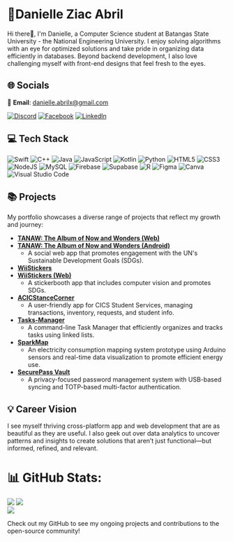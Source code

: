 # 🦦Danielle Ziac Abril
Hi there👋, I'm Danielle, a Computer Science student at Batangas State University - the National Engineering University.
I enjoy solving algorithms with an eye for optimized solutions and take pride in organizing data efficiently in databases.
Beyond backend development, I also love challenging myself with front-end designs that feel fresh to the eyes.

## 🌐 Socials
📩 **Email**: danielle.abrilx@gmail.com

[![Discord](https://img.shields.io/badge/Discord-%237289DA.svg?logo=discord&logoColor=white)](http://discord.com/users/957084800408244224) 
[![Facebook](https://img.shields.io/badge/Facebook-%231877F2.svg?logo=Facebook&logoColor=white)](https://www.facebook.com/shaqables) 
[![LinkedIn](https://img.shields.io/badge/LinkedIn-%230077B5.svg?logo=linkedin&logoColor=white)](https://www.linkedin.com/)

## 💻 Tech Stack
![Swift](https://img.shields.io/badge/swift-%23F05138.svg?style=for-the-badge&logo=swift&logoColor=white) ![C++](https://img.shields.io/badge/c++-%2300599C.svg?style=for-the-badge&logo=c%2B%2B&logoColor=white) ![Java](https://img.shields.io/badge/java-%23ED8B00.svg?style=for-the-badge&logo=openjdk&logoColor=white) ![JavaScript](https://img.shields.io/badge/javascript-%23323330.svg?style=for-the-badge&logo=javascript&logoColor=%23F7DF1E) ![Kotlin](https://img.shields.io/badge/kotlin-%230095D5.svg?style=for-the-badge&logo=kotlin&logoColor=white) ![Python](https://img.shields.io/badge/python-3670A0?style=for-the-badge&logo=python&logoColor=ffdd54) ![HTML5](https://img.shields.io/badge/html5-%23E34F26.svg?style=for-the-badge&logo=html5&logoColor=white) ![CSS3](https://img.shields.io/badge/css3-%231572B6.svg?style=for-the-badge&logo=css3&logoColor=white) ![NodeJS](https://img.shields.io/badge/node.js-6DA55F?style=for-the-badge&logo=node.js&logoColor=white) ![MySQL](https://img.shields.io/badge/mysql-%234479A1.svg?style=for-the-badge&logo=mysql&logoColor=white) ![Firebase](https://img.shields.io/badge/firebase-%23039BE5.svg?style=for-the-badge&logo=firebase&logoColor=white) ![Supabase](https://img.shields.io/badge/supabase-%2344C7F4.svg?style=for-the-badge&logo=supabase&logoColor=white) ![R](https://img.shields.io/badge/r-%23276DC3.svg?style=for-the-badge&logo=r&logoColor=white) ![Figma](https://img.shields.io/badge/figma-%2300A8FF.svg?style=for-the-badge&logo=figma&logoColor=white) ![Canva](https://img.shields.io/badge/Canva-%2300C4CC.svg?style=for-the-badge&logo=Canva&logoColor=white) ![Visual Studio Code](https://img.shields.io/badge/VS%20Code-%23007ACC.svg?style=for-the-badge&logo=visual-studio-code&logoColor=white)  

## 📚 Projects
My portfolio showcases a diverse range of projects that reflect my growth and journey:
- [**TANAW: The Album of Now and Wonders (Web)**](https://github.com/DanielleZiac/TANAW)
- [**TANAW: The Album of Now and Wonders (Android)**](https://github.com/DanielleZiac/TANAW-Android)
    - A social web app that promotes engagement with the UN's Sustainable Development Goals (SDGs).
- [**WiiStickers**](https://github.com/DanielleZiac/WiiStickers)
- [**WiiStickers (Web)**](https://github.com/DanielleZiac/WiiStickers-web)
    - A stickerbooth app that includes computer vision and promotes SDGs.
- [**ACICStanceCorner**](https://github.com/DanielleZiac/ACICStanceCorner)
    - A user-friendly app for CICS Student Services, managing transactions, inventory, requests, and student info.
- [**Tasks-Manager**](https://github.com/DanielleZiac/Tasks-Manager)
    - A command-line Task Manager that efficiently organizes and tracks tasks using linked lists.
- [**SparkMap**](https://github.com/DanielleZiac/SparkMap)
    - An electricity consumption mapping system prototype using Arduino sensors and real-time data visualization to promote efficient energy use.
- [**SecurePass Vault**](https://github.com/JaronLouise/Password_Management)
    - A privacy-focused password management system with USB-based syncing and TOTP-based multi-factor authentication.

## 💡 Career Vision
I see myself thriving cross-platform app and web development that are as beautiful as they are useful. I also geek out over data analytics to uncover patterns and insights to create solutions that aren’t just functional—but informed, refined, and relevant.

# 📊 GitHub Stats:
![](https://github-readme-stats.vercel.app/api/top-langs/?username=DanielleZiac&theme=dark&hide_border=false&include_all_commits=false&count_private=false&layout=compact)
![](https://github-readme-stats.vercel.app/api?username=DanielleZiac&theme=dark&hide_border=false&include_all_commits=false&count_private=false)<br/>
![](https://github-readme-streak-stats.herokuapp.com/?user=DanielleZiac&theme=dark&hide_border=false)<br/>


Check out my GitHub to see my ongoing projects and contributions to the open-source community!
